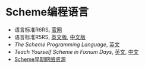 # Scheme编程语言

- 语言标准R6RS, [官网](http://www.r6rs.org)
- 语言标准R5RS, [英文版](https://schemers.org/Documents/Standards/R5RS), [中文版](http://www.math.pku.edu.cn/teachers/qiuzy/progtech/scheme/r5rscn.pdf)
- *The Scheme Programming Language*, [英文](http://www.scheme.com/tspl4)
- *Teach Yourself Scheme in Fixnum Days*, [英文](http://ds26gte.github.io/tyscheme), [中文](http://songjinghe.github.io/TYS-zh-translation)
- [Scheme早期网络资源](https://www.cs.indiana.edu/scheme-repository)
